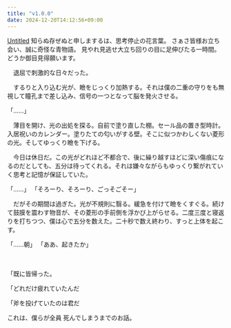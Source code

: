 ```yaml
---
title: "v1.0.0"
date: 2024-12-20T14:12:56+09:00
---
```

[Untitled](../../Clean/Canareal/Untitled.md)
知らぬ存ぜぬと申しまするは、思考停止の花言葉。
さぁさ皆様お立ち会い、誠に奇怪な青物語。
見やれ見逃せ大立ち回りの目に足伸びたる一時間。
どうか御目見得願います。



　退屈で刺激的な日々だった。


　するりと入り込む光が、瞼をじっくり加熱する。それは僕の二重の守りをも無視して瞳孔まで差し込み、信号の一つとなって脳を発火させる。

「……」

　薄目を開け、光の出処を探る。自前で塗り直した棚。セール品の置き型時計。入居祝いのカレンダー。塗りたての匂いがする壁。そこに似つかわしくない菱形の光。そしてゆっくり瞼を下げる。

　今日は休日だ。この光がどれほど不都合で、後に繰り越すほどに深い傷痕になるのだとしても、五分は待ってくれる。それは嫌々ながらもゆっくり繋がれていく思考と記憶が保証していた。

「……」
「そろーり、そろーり、ごっそごそー」

　だがその期間は過ぎた。光が不規則に翳る。緩急を付けて瞼をくすぐる。続けて鼓膜を震わす物音が、その菱形の手前側を浮かび上がらせる。二度三度と寝返りを打ちつつ、僕は心で五分を数えた。二十秒で数え終わり、すっと上体を起こす。

「……朝」
「ああ、起きたか」

　





「既に皆帰った。

「どれだけ疲れていたんだ

「斧を投げていたのは君だ












これは、僕らが全員
死んでしまうまでのお話。
